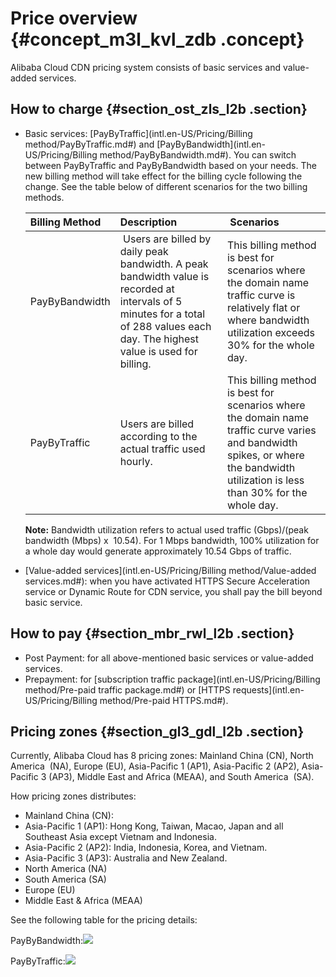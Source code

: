 # Price overview {#concept_m3l_kvl_zdb .concept}

Alibaba Cloud CDN pricing system consists of basic services and value-added services.

## How to charge {#section_ost_zls_l2b .section}

-   Basic services: [PayByTraffic](intl.en-US/Pricing/Billing method/PayByTraffic.md#) and [PayByBandwidth](intl.en-US/Pricing/Billing method/PayByBandwidth.md#). You can switch between PayByTraffic and PayByBandwidth based on your needs. The new billing method will take effect for the billing cycle following the change. See the table below of different scenarios for the two billing methods.

    |Billing Method|Description| Scenarios|
    |:-------------|:----------|:---------|
    |PayByBandwidth| Users are billed by daily peak bandwidth. A peak bandwidth value is recorded at intervals of 5 minutes for a total of 288 values each day. The highest value is used for billing.|This billing method is best for scenarios where the domain name traffic curve is relatively flat or where bandwidth utilization exceeds 30% for the whole day.|
    |PayByTraffic|Users are billed according to the actual traffic used hourly.|This billing method is best for scenarios where the domain name traffic curve varies and bandwidth spikes, or where the bandwidth utilization is less than 30% for the whole day.|

    **Note:** Bandwidth utilization refers to actual used traffic \(Gbps\)/\(peak bandwidth \(Mbps\) x  10.54\). For 1 Mbps bandwidth, 100% utilization for a whole day would generate approximately 10.54 Gbps of traffic.

-   [Value-added services](intl.en-US/Pricing/Billing method/Value-added services.md#): when you have activated HTTPS Secure Acceleration service or Dynamic Route for CDN service, you shall pay the bill beyond basic service.

## How to pay {#section_mbr_rwl_l2b .section}

-   Post Payment: for all above-mentioned basic services or value-added services.
-   Prepayment: for [subscription traffic package](intl.en-US/Pricing/Billing method/Pre-paid traffic package.md#) or [HTTPS requests](intl.en-US/Pricing/Billing method/Pre-paid HTTPS.md#).

## Pricing zones {#section_gl3_gdl_l2b .section}

Currently, Alibaba Cloud has 8 pricing zones: Mainland China \(CN\), North America  \(NA\), Europe \(EU\), Asia-Pacific 1 \(AP1\), Asia-Pacific 2 \(AP2\), Asia-Pacific 3 \(AP3\), Middle East and Africa \(MEAA\), and South America  \(SA\).

How pricing zones distributes:

-   Mainland China \(CN\):
-   Asia-Pacific 1 \(AP1\): Hong Kong, Taiwan, Macao, Japan and all Southeast Asia except Vietnam and Indonesia.
-   Asia-Pacific 2 \(AP2\): India, Indonesia, Korea, and Vietnam.
-   Asia-Pacific 3 \(AP3\): Australia and New Zealand.
-   North America \(NA\)
-   South America \(SA\)
-   Europe \(EU\)
-   Middle East & Africa \(MEAA\)

See the following table for the pricing details:

PayByBandwidth:![](http://static-aliyun-doc.oss-cn-hangzhou.aliyuncs.com/assets/img/15630/7130_en-US.png)

PayByTraffic:![](http://static-aliyun-doc.oss-cn-hangzhou.aliyuncs.com/assets/img/15631/7129_en-US.png)

